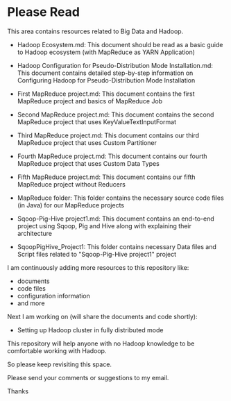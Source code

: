 # Please Read

This area contains resources related to Big Data and Hadoop.

- Hadoop Ecosystem.md: This document should be read as a basic guide to Hadoop ecosystem (with MapReduce as YARN Application)

- Hadoop Configuration for Pseudo-Distribution Mode Installation.md: This document contains detailed step-by-step information on Configuring Hadoop for Pseudo-Distribution Mode Installation

- First MapReduce project.md: This document contains the first MapReduce project and basics of MapReduce Job

- Second MapReduce project.md: This document contains the second MapReduce project that uses KeyValueTextInputFormat

- Third MapReduce project.md: This document contains our third MapReduce project that uses Custom Partitioner

- Fourth MapReduce project.md: This document contains our fourth MapReduce project that uses Custom Data Types

- Fifth MapReduce project.md: This document contains our fifth MapReduce project without Reducers

- MapReduce folder: This folder contains the necessary source code files (in Java) for our MapReduce projects

- Sqoop-Pig-Hive project1.md: This document contains an end-to-end project using Sqoop, Pig and Hive along with explaining their architecture

- SqoopPigHive_Project1: This folder contains necessary Data files and Script files related to "Sqoop-Pig-Hive project1" project

I am continuously adding more resources to this repository like:
- documents
- code files
- configuration information
- and more

Next I am working on (will share the documents and code shortly):
- Setting up Hadoop cluster in fully distributed mode

This repository will help anyone with no Hadoop knowledge to be comfortable working with Hadoop.

So please keep revisiting this space.

Please send your comments or suggestions to my email.

Thanks
